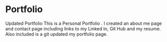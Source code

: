 # Portfolio
Updated Portfolio 
This is a Personal Portfolio . I created an about me page and contact page including links to my Linked In, Git Hub and my resume. Also included is a git updated my portfolio page.


